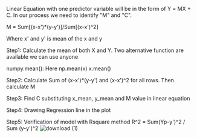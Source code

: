 
Linear Equation with one predictor variable will be in the form of Y = MX + C. In our process we need to identify "M" and "C".

M = Sum[(x-x')*(y-y')]/Sum[(x-x')^2]

Where x' and y' is mean of the x and y

Step1: Calculate the mean of both X and Y. Two alternative function are available we can use anyone

numpy.mean(): Here np.mean(x)
x.mean()


Step2: Calculate Sum of (x-x')*(y-y') and (x-x')^2 for all rows. Then calculate M

Step3: Find C substituting x_mean, y_mean and M value in linear equation

Step4: Drawing Regression line in the plot

Step5: Verification of model with Rsquare method R^2 = Sum(Yp-y')^2 / Sum (y-y')^2
![download (1)](https://user-images.githubusercontent.com/85917956/121994088-4468cb00-cdc2-11eb-9ed5-18b17531ea53.png)
